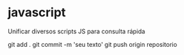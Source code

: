 # javascript
Unificar diversos scripts JS para consulta rápida

git add .
git commit -m 'seu texto'
git push origin repositorio
